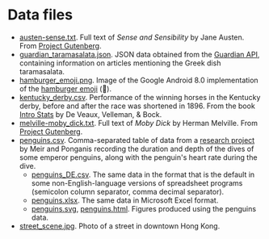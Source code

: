 # Data files

* [austen-sense.txt](austen-sense.txt). Full text of *Sense and Sensibility* by Jane Austen. From [Project Gutenberg](https://www.gutenberg.org/).
* [guardian_taramasalata.json](guardian_taramasalata.json). JSON data obtained from the [Guardian API](https://open-platform.theguardian.com/documentation/), containing information on articles mentioning the Greek dish taramasalata.
* [hamburger_emoji.png](hamburger_emoji-png). Image of the Google Android 8.0 implementation of the [hamburger emoji](https://emojipedia.org/hamburger/) (🍔).
* [kentucky_derby.csv](kentucky_derby.csv). Performance of the winning horses in the Kentucky derby, before and after the race was shortened in 1896. From the book [Intro Stats](http://catalogue.pearsoned.co.uk/educator/product/Intro-Stats-Pearson-New-International-Edition/9781292022505.page) by De Veaux, Velleman, & Bock.
* [melville-moby_dick.txt](melville-moby_dick.txt). Full text of *Moby Dick* by Herman Melville. From [Project Gutenberg](https://www.gutenberg.org/).
* [penguins.csv](penguins.csv). Comma-separated table of data from a [research project](https://doi.org/10.1242/jeb.013235) by Meir and Ponganis recording the duration and depth of the dives of some emperor penguins, along with the penguin's heart rate during the dive.
  * [penguins_DE.csv](penguins_DE.csv). The same data in the format that is the default in some non-English-language versions of spreadsheet programs (semicolon column separator, comma decimal separator).
  * [penguins.xlsx](penguins.xlsx). The same data in Microsoft Excel format.
  * [penguins.svg](penguins.svg), [penguins.html](penguins.html). Figures produced using the penguins data.
* [street_scene.jpg](street_scene.jpg). Photo of a street in downtown Hong Kong.
